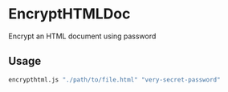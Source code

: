 # EncryptHTMLDoc
Encrypt an HTML document using password

## Usage
```bash
encrypthtml.js "./path/to/file.html" "very-secret-password"
```
